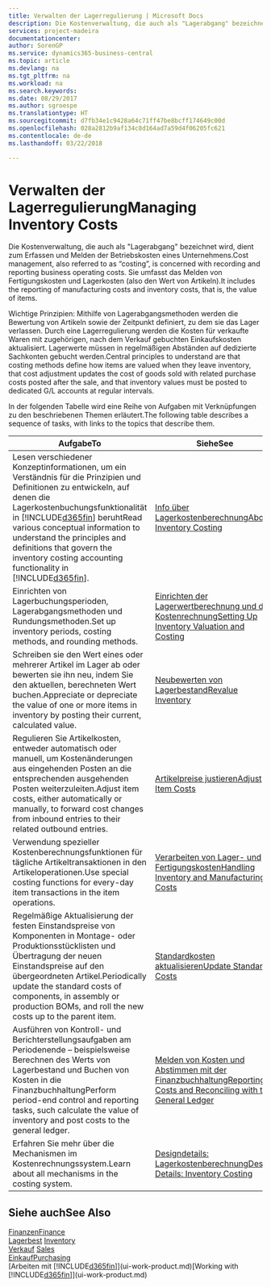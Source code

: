 ```yaml
---
title: Verwalten der Lagerregulierung | Microsoft Docs
description: Die Kostenverwaltung, die auch als "Lagerabgang" bezeichnet wird, dient zum Erfassen und Melden der Betriebskosten eines Unternehmens. Sie umfasst das Melden von Fertigungskosten und Lagerkosten (also den Wert von Artikeln).
services: project-madeira
documentationcenter: 
author: SorenGP
ms.service: dynamics365-business-central
ms.topic: article
ms.devlang: na
ms.tgt_pltfrm: na
ms.workload: na
ms.search.keywords: 
ms.date: 08/29/2017
ms.author: sgroespe
ms.translationtype: HT
ms.sourcegitcommit: d7fb34e1c9428a64c71ff47be8bcff174649c00d
ms.openlocfilehash: 028a2812b9af134c8d164ad7a59d4f06205fc621
ms.contentlocale: de-de
ms.lasthandoff: 03/22/2018

---
```

# <a name="managing-inventory-costs"></a><span data-ttu-id="64484-104">Verwalten der Lagerregulierung</span><span class="sxs-lookup"><span data-stu-id="64484-104">Managing Inventory Costs</span></span>
<span data-ttu-id="64484-105">Die Kostenverwaltung, die auch als "Lagerabgang" bezeichnet wird, dient zum Erfassen und Melden der Betriebskosten eines Unternehmens.</span><span class="sxs-lookup"><span data-stu-id="64484-105">Cost management, also referred to as “costing”, is concerned with recording and reporting business operating costs.</span></span> <span data-ttu-id="64484-106">Sie umfasst das Melden von Fertigungskosten und Lagerkosten (also den Wert von Artikeln).</span><span class="sxs-lookup"><span data-stu-id="64484-106">It includes the reporting of manufacturing costs and inventory costs, that is, the value of items.</span></span>   

<span data-ttu-id="64484-107">Wichtige Prinzipien: Mithilfe von Lagerabgangsmethoden werden die Bewertung von Artikeln sowie der Zeitpunkt definiert, zu dem sie das Lager verlassen. Durch eine Lagerregulierung werden die Kosten für verkaufte Waren mit zugehörigen, nach dem Verkauf gebuchten Einkaufskosten aktualisiert. Lagerwerte müssen in regelmäßigen Abständen auf dedizierte Sachkonten gebucht werden.</span><span class="sxs-lookup"><span data-stu-id="64484-107">Central principles to understand are that costing methods define how items are valued when they leave inventory, that cost adjustment updates the cost of goods sold with related purchase costs posted after the sale, and that inventory values must be posted to dedicated G/L accounts at regular intervals.</span></span>

<span data-ttu-id="64484-108">In der folgenden Tabelle wird eine Reihe von Aufgaben mit Verknüpfungen zu den beschriebenen Themen erläutert.</span><span class="sxs-lookup"><span data-stu-id="64484-108">The following table describes a sequence of tasks, with links to the topics that describe them.</span></span>

|<span data-ttu-id="64484-109">**Aufgabe**</span><span class="sxs-lookup"><span data-stu-id="64484-109">**To**</span></span>|<span data-ttu-id="64484-110">**Siehe**</span><span class="sxs-lookup"><span data-stu-id="64484-110">**See**</span></span>|  
|------------|-------------|  
|<span data-ttu-id="64484-111">Lesen verschiedener Konzeptinformationen, um ein Verständnis für die Prinzipien und Definitionen zu entwickeln, auf denen die Lagerkostenbuchungsfunktionalität in [!INCLUDE[d365fin](includes/d365fin_md.md)] beruht</span><span class="sxs-lookup"><span data-stu-id="64484-111">Read various conceptual information to understand the principles and definitions that govern the inventory costing accounting functionality in [!INCLUDE[d365fin](includes/d365fin_md.md)].</span></span>|[<span data-ttu-id="64484-112">Info über Lagerkostenberechnung</span><span class="sxs-lookup"><span data-stu-id="64484-112">About Inventory Costing</span></span>](finance-learn-about-costing.md)|  
|<span data-ttu-id="64484-113">Einrichten von Lagerbuchungsperioden, Lagerabgangsmethoden und Rundungsmethoden.</span><span class="sxs-lookup"><span data-stu-id="64484-113">Set up inventory periods, costing methods, and rounding methods.</span></span>|[<span data-ttu-id="64484-114">Einrichten der Lagerwertberechnung und der Kostenrechnung</span><span class="sxs-lookup"><span data-stu-id="64484-114">Setting Up Inventory Valuation and Costing</span></span>](finance-set-up-inventory-valuation-and-costing.md)|
|<span data-ttu-id="64484-115">Schreiben sie den Wert eines oder mehrerer Artikel im Lager ab oder bewerten sie ihn neu, indem Sie den aktuellen, berechneten Wert buchen.</span><span class="sxs-lookup"><span data-stu-id="64484-115">Appreciate or depreciate the value of one or more items in inventory by posting their current, calculated value.</span></span>|[<span data-ttu-id="64484-116">Neubewerten von Lagerbestand</span><span class="sxs-lookup"><span data-stu-id="64484-116">Revalue Inventory</span></span>](inventory-how-revalue-inventory.md)|
|<span data-ttu-id="64484-117">Regulieren Sie Artikelkosten, entweder automatisch oder manuell, um Kostenänderungen aus eingehenden Posten an die entsprechenden ausgehenden Posten weiterzuleiten.</span><span class="sxs-lookup"><span data-stu-id="64484-117">Adjust item costs, either automatically or manually, to forward cost changes from inbound entries to their related outbound entries.</span></span>|[<span data-ttu-id="64484-118">Artikelpreise justieren</span><span class="sxs-lookup"><span data-stu-id="64484-118">Adjust Item Costs</span></span>](inventory-how-adjust-item-costs.md)|
|<span data-ttu-id="64484-119">Verwendung spezieller Kostenberechnungsfunktionen für tägliche Artikeltransaktionen in den Artikeloperationen.</span><span class="sxs-lookup"><span data-stu-id="64484-119">Use special costing functions for every-day item transactions in the item operations.</span></span>|[<span data-ttu-id="64484-120">Verarbeiten von Lager- und Fertigungskosten</span><span class="sxs-lookup"><span data-stu-id="64484-120">Handling Inventory and Manufacturing Costs</span></span>](finance-handle-inventory-and-manufacturing-costs.md)|  
|<span data-ttu-id="64484-121">Regelmäßige Aktualisierung der festen Einstandspreise von Komponenten in Montage- oder Produktionsstücklisten und Übertragung der neuen Einstandspreise auf den übergeordneten Artikel.</span><span class="sxs-lookup"><span data-stu-id="64484-121">Periodically update the standard costs of components, in assembly or production BOMs, and roll the new costs up to the parent item.</span></span>|[<span data-ttu-id="64484-122">Standardkosten aktualisieren</span><span class="sxs-lookup"><span data-stu-id="64484-122">Update Standard Costs</span></span>](finance-how-to-update-standard-costs.md)|
|<span data-ttu-id="64484-123">Ausführen von Kontroll- und Berichterstellungsaufgaben am Periodenende – beispielsweise Berechnen des Werts von Lagerbestand und Buchen von Kosten in die Finanzbuchhaltung</span><span class="sxs-lookup"><span data-stu-id="64484-123">Perform period-end control and reporting tasks, such calculate the value of inventory and post costs to the general ledger.</span></span>|[<span data-ttu-id="64484-124">Melden von Kosten und Abstimmen mit der Finanzbuchhaltung</span><span class="sxs-lookup"><span data-stu-id="64484-124">Reporting Costs and Reconciling with the General Ledger</span></span>](finance-report-costs-and-reconcile-with-the-general-ledger.md)|  
|<span data-ttu-id="64484-125">Erfahren Sie mehr über die Mechanismen im Kostenrechnungssystem.</span><span class="sxs-lookup"><span data-stu-id="64484-125">Learn about all mechanisms in the costing system.</span></span>|[<span data-ttu-id="64484-126">Designdetails: Lagerkostenberechnung</span><span class="sxs-lookup"><span data-stu-id="64484-126">Design Details: Inventory Costing</span></span>](design-details-inventory-costing.md)|  

## <a name="see-also"></a><span data-ttu-id="64484-127">Siehe auch</span><span class="sxs-lookup"><span data-stu-id="64484-127">See Also</span></span>  
 [<span data-ttu-id="64484-128">Finanzen</span><span class="sxs-lookup"><span data-stu-id="64484-128">Finance</span></span>](finance.md)  
 <span data-ttu-id="64484-129">[Lagerbest](inventory-manage-inventory.md) </span><span class="sxs-lookup"><span data-stu-id="64484-129">[Inventory](inventory-manage-inventory.md) </span></span>  
 <span data-ttu-id="64484-130">[Verkauf](sales-manage-sales.md) </span><span class="sxs-lookup"><span data-stu-id="64484-130">[Sales](sales-manage-sales.md) </span></span>  
 [<span data-ttu-id="64484-131">Einkauf</span><span class="sxs-lookup"><span data-stu-id="64484-131">Purchasing</span></span>](purchasing-manage-purchasing.md)  
 <span data-ttu-id="64484-132">[Arbeiten mit [!INCLUDE[d365fin](includes/d365fin_md.md)]](ui-work-product.md)</span><span class="sxs-lookup"><span data-stu-id="64484-132">[Working with [!INCLUDE[d365fin](includes/d365fin_md.md)]](ui-work-product.md)</span></span>


